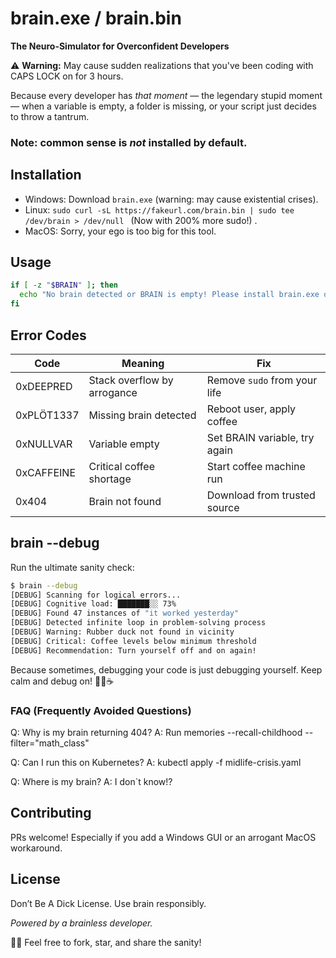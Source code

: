 # brain.exe / brain.bin
**The Neuro-Simulator for Overconfident Developers**  

⚠️ **Warning:** May cause sudden realizations that you've been coding with CAPS LOCK on for 3 hours.  


Because every developer has *that moment* — the legendary stupid moment — when a variable is empty, a folder is missing, or your script just decides to throw a tantrum.  
### Note: common sense is *not* installed by default.


## Installation

- Windows: Download `brain.exe` (warning: may cause existential crises).  
- Linux: `sudo curl -sL https://fakeurl.com/brain.bin | sudo tee /dev/brain > /dev/null `  (Now with 200% more sudo!) .
- MacOS: Sorry, your ego is too big for this tool.


## Usage

```bash
if [ -z "$BRAIN" ]; then
  echo "No brain detected or BRAIN is empty! Please install brain.exe or brain.bin"
fi
````

## Error Codes

| Code       | Meaning                     | Fix                           |
| ---------- | --------------------------- | ----------------------------- |
| 0xDEEPRED  | Stack overflow by arrogance | Remove `sudo` from your life  |
| 0xPLÖT1337 | Missing brain detected      | Reboot user, apply coffee     |
| 0xNULLVAR  | Variable empty              | Set BRAIN variable, try again |
| 0xCAFFEINE | Critical coffee shortage	   | Start coffee machine run      |
| 0x404      | Brain not found             | Download from trusted source  |


## brain --debug

Run the ultimate sanity check:

```bash
$ brain --debug
[DEBUG] Scanning for logical errors...
[DEBUG] Cognitive load: ███████░░ 73% 
[DEBUG] Found 47 instances of "it worked yesterday"
[DEBUG] Detected infinite loop in problem-solving process
[DEBUG] Warning: Rubber duck not found in vicinity
[DEBUG] Critical: Coffee levels below minimum threshold
[DEBUG] Recommendation: Turn yourself off and on again!
```
Because sometimes, debugging your code is just debugging yourself.
Keep calm and debug on! 🧠🐤☕

### FAQ (Frequently Avoided Questions)

Q: Why is my brain returning 404?
A: Run memories --recall-childhood --filter="math_class"

Q: Can I run this on Kubernetes?
A: kubectl apply -f midlife-crisis.yaml

Q: Where is my brain?
A: I don`t know!?

## Contributing

PRs welcome! Especially if you add a Windows GUI or an arrogant MacOS workaround.


## License

Don’t Be A Dick License. Use brain responsibly.


*Powered by a brainless developer.*


🧠💥 Feel free to fork, star, and share the sanity!



